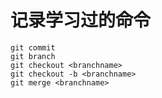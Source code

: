 # 记录学习过的命令
    git commit
    git branch
    git checkout <branchname>
    git checkout -b <branchname>
    git merge <branchname> 
